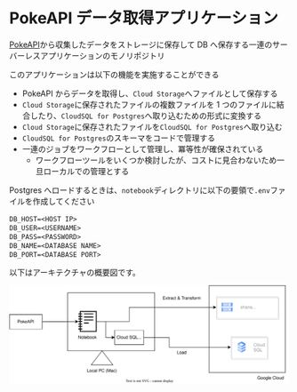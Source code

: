 # PokeAPI データ取得アプリケーション

[PokeAPI](https://pokeapi.co/)から収集したデータをストレージに保存して DB へ保存する一連のサーバーレスアプリケーションのモノリポジトリ

このアプリケーションは以下の機能を実施することができる

- PokeAPI からデータを取得し、`Cloud Storage`へファイルとして保存する
- `Cloud Storage`に保存されたファイルの複数ファイルを 1 つのファイルに結合したり、`CloudSQL for Postgres`へ取り込むための形式に変換する
- `Cloud Storage`に保存されたファイルを`CloudSQL for Postgres`へ取り込む
- `CloudSQL for Postgres`のスキーマをコードで管理する
- 一連のジョブをワークフローとして管理し、冪等性が確保されている
  - ワークフローツールをいくつか検討したが、コストに見合わないため一旦ローカルでの管理とする

Postgres へロードするときは、`notebook`ディレクトリに以下の要領で`.env`ファイルを作成してください

```
DB_HOST=<HOST IP>
DB_USER=<USERNAME>
DB_PASS=<PASSWORD>
DB_NAME=<DATABASE NAME>
DB_PORT=<DATABASE PORT>
```

以下はアーキテクチャの概要図です。

![](./docs/assets/architecture_overview.drawio.svg)
